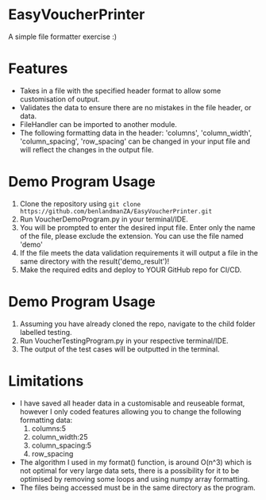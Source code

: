 # EasyVoucherPrinter
A simple file formatter exercise :)

# Features

- Takes in a file with the specified header format to allow some customisation of output.
- Validates the data to ensure there are no mistakes in the file header, or data.
- FileHandler can be imported to another module.
- The following formatting data in the header: 'columns', 'column_width', 'column_spacing', 'row_spacing' can be changed in your input file and will reflect the changes in the output file.

# Demo Program Usage

1. Clone the repository using `git clone https://github.com/benlandmanZA/EasyVoucherPrinter.git`
2. Run VoucherDemoProgram.py in your terminal/IDE. 
3. You will be prompted to enter the desired input file. Enter only the name of the file, please exclude the extension. You can use the file named 'demo'
4. If the file meets the data validation requirements it will output a file in the same directory with the result('demo_result')!
5. Make the required edits and deploy to YOUR GitHub repo for CI/CD.

# Demo Program Usage

1. Assuming you have already cloned the repo, navigate to the child folder labelled testing.
2. Run VoucherTestingProgram.py in your respective terminal/IDE.
3. The output of the test cases will be outputted in the terminal.

# Limitations

- I have saved all header data in a customisable and reuseable format, however I only coded features allowing you to change the following formatting data:
	1. columns:5
	2. column_width:25
	3. column_spacing:5
	4. row_spacing
- The algorithm I used in my format() function, is around O(n^3) which is not optimal for very large data sets, there is a possibility for it to be optimised by removing some loops and using numpy array formatting.
- The files being accessed must be in the same directory as the program.